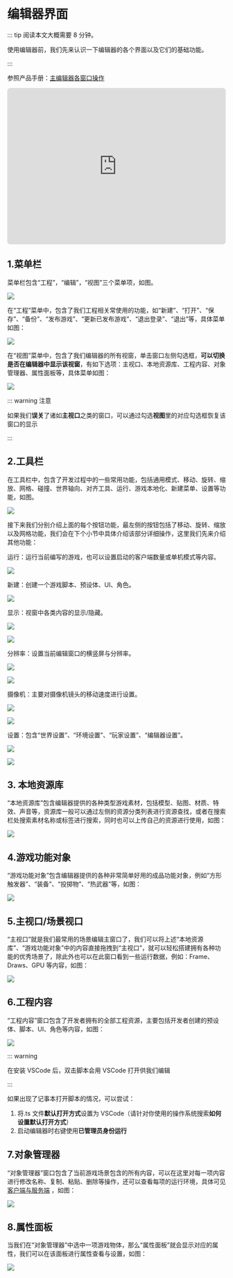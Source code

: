# 编辑器界面

::: tip 阅读本文大概需要 8 分钟。

使用编辑器前，我们先来认识一下编辑器的各个界面以及它们的基础功能。

:::

参照产品手册：[主编辑器各窗口操作](https://docs.ark.online/Editor/EditorWindowsOperation.html)

<iframe sandbox="allow-scripts allow-downloads allow-same-origin allow-popups allow-presentation allow-forms" frameborder="0" draggable="false" allowfullscreen="" allow="encrypted-media;" referrerpolicy="" aha-samesite="" class="iframe-loaded" src=" https://player.bilibili.com/player.html?bvid=BV14P4y1z7wk&vd_source=c94089b4804c1edb7b67c4629d433f6b" style="border-radius: 7px; width: 100%; height: 360px;"></iframe>

## 1.菜单栏

菜单栏包含“工程”，“编辑”，“视图”三个菜单项，如图。

![](https://wstatic-a1.233leyuan.com/productdocs/static/boxcnS49NmmWMfFSMGod4Q077id.png)

在“工程”菜单中，包含了我们工程相关常使用的功能，如“新建”、“打开”、“保存”、“备份”、“发布游戏”、“更新已发布游戏”、“退出登录”、“退出”等，具体菜单如图：

![](https://wstatic-a1.233leyuan.com/productdocs/static/boxcntoe5CLYP98Los9v1AOBmJ3.png)

在“视图”菜单中，包含了我们编辑器的所有视窗，单击窗口左侧勾选框，<strong>可以切换是否在编辑器中显示该视窗</strong>，有如下选项：主视口、本地资源库、工程内容、对象管理器、属性面板等，具体菜单如图：

![](https://wstatic-a1.233leyuan.com/productdocs/static/boxcn3Jwd5c7ZYGad6DUKegTKgg.png)

::: warning 注意

如果我们<strong>误关</strong>了诸如<strong>主视口</strong>之类的窗口，可以通过勾选<strong>视图</strong>里的对应勾选框恢复该窗口的显示

:::

## 2.工具栏

在工具栏中，包含了开发过程中的一些常用功能，包括通用模式、移动、旋转、缩放、网格、碰撞、世界轴向、对齐工具、运行、游戏本地化、新建菜单、设置等功能，如图。

![](https://wstatic-a1.233leyuan.com/productdocs/static/boxcnpFLfEu7r94jeJOcRNhkqKb.png)

接下来我们分别介绍上面的每个按钮功能，最左侧的按钮包括了移动、旋转、缩放以及网格功能，我们会在下个小节中具体介绍该部分详细操作，这里我们先来介绍其他功能：

运行：运行当前编写的游戏，也可以设置启动的客户端数量或单机模式等内容。

![](https://wstatic-a1.233leyuan.com/productdocs/static/boxcnQb55GXWjbCA0lGOE9mnTvg.png)

新建：创建一个游戏脚本、预设体、UI、角色。

![](https://wstatic-a1.233leyuan.com/productdocs/static/boxcnvoTjP2A0tIwMYTWIDAFjXg.png)

显示：视窗中各类内容的显示/隐藏。

![](https://wstatic-a1.233leyuan.com/productdocs/static/boxcnXQ1O3iiIWL8bJssRcU23Md.png)

![](https://wstatic-a1.233leyuan.com/productdocs/static/boxcnCQGWl3FDQApvgGcgYT9jkb.png)

分辨率：设置当前编辑窗口的横竖屏与分辨率。

![](https://wstatic-a1.233leyuan.com/productdocs/static/boxcnkjEE5RXc2qTJpkDyJC2bTc.png)

![](https://wstatic-a1.233leyuan.com/productdocs/static/boxcnF10uNlnQFGgdPA3DhRndjd.png)

摄像机：主要对摄像机镜头的移动速度进行设置。

![](https://wstatic-a1.233leyuan.com/productdocs/static/boxcnK1qnjFAe7QWUFqApoezpfd.png)

![](https://wstatic-a1.233leyuan.com/productdocs/static/boxcnzQY6ZyYjLmpIAu5ly8hUdf.png)

设置：包含“世界设置”、“环境设置”、“玩家设置”、“编辑器设置”。

![](https://wstatic-a1.233leyuan.com/productdocs/static/boxcnNMAYoZTGgZ0WDEJOk9vJ0g.png)

![](https://wstatic-a1.233leyuan.com/productdocs/static/boxcn4ybHQQL9OzhesAjyDmrQ0c.png)

## 3. 本地资源库

“本地资源库”包含编辑器提供的各种类型游戏素材，包括模型、贴图、材质、特效、声音等，资源库一般可以通过左侧的资源分类列表进行资源查找，或者在搜索栏处搜索素材名称或标签进行搜索，同时也可以上传自己的资源进行使用，如图：

![](https://wstatic-a1.233leyuan.com/productdocs/static/boxcnjKRI2PdqvBJZkevI5OC9Mb.png)

## 4.游戏功能对象

“游戏功能对象”包含编辑器提供的各种非常简单好用的成品功能对象，例如“方形触发器”、“装备”、“投掷物”、“热武器”等，如图：

![](https://wstatic-a1.233leyuan.com/productdocs/static/boxcnB7OXBfctBUGLDmBEhPoLRg.png)

## 5.主视口/场景视口

“主视口”就是我们最常用的场景编辑主窗口了，我们可以将上述“本地资源库”、“游戏功能对象”中的内容直接拖拽到“主视口”，就可以轻松搭建拥有各种功能的优秀场景了，除此外也可以在此窗口看到一些运行数据，例如：Frame、Draws、GPU 等内容，如图：

![](https://wstatic-a1.233leyuan.com/productdocs/static/boxcnhQAZNSG2Xn1Lavlm8NNMyb.png)

## 6.工程内容

“工程内容”窗口包含了开发者拥有的全部工程资源，主要包括开发者创建的预设体、脚本、UI、角色等内容，如图：

![](https://wstatic-a1.233leyuan.com/productdocs/static/boxcn0LfB7felF3GpcW0aRjCUFd.png)

::: warning 

在安装 VSCode 后，双击脚本会用 VSCode 打开供我们编辑

:::

如果出现了记事本打开脚本的情况，可以尝试：

1. 将.ts 文件<strong>默认打开方式</strong>设置为 VSCode（请针对你使用的操作系统搜索<strong>如何设置默认打开方式</strong>）
2. 启动编辑器时右键使用<strong>已管理员身份运行</strong>

## 7.对象管理器

“对象管理器”窗口包含了当前游戏场景包含的所有内容，可以在这里对每一项内容进行修改名称、复制、粘贴、删除等操作，还可以查看每项的运行环境，具体可见 [客户端与服务端](https://learning.ark.online/md/2.2.html) ，如图：

![](https://wstatic-a1.233leyuan.com/productdocs/static/boxcn7mSwNe9nYBNRfpxoyPja64.png)

## 8.属性面板

当我们在“对象管理器”中选中一项游戏物体，那么“属性面板”就会显示对应的属性，我们可以在该面板进行属性查看与设置，如图：

![](https://wstatic-a1.233leyuan.com/productdocs/static/boxcn8vmvBIGKu4swx96t5dYOkc.png)
